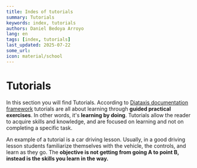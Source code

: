 ```yaml
---
title: Indes of tutorials
summary: Tutorials
keywords: index, tutorials
authors: Daniel Bedoya Arroyo
lang: en
tags: [index, tutorials]
last_updated: 2025-07-22
some_url:
icon: material/school
---
```


# Tutorials

In this section you will find Tutorials. According to [Diataxis documentation framework](../references/00-glossary.md#diataxis) tutorials are all about learning through **guided practical exercises**. In other words, it's **learning by doing**. Tutorials allow the reader to acquire skills and knowledge, and are focused on learning and not on completing a specific task. 

An example of a tutorial is a car driving lesson. Usually, in a good driving lesson students familiarize themselves with the vehicle, the controls, and learn as they go. The **objective is not getting from going A to point B, instead is the skills you learn in the way.** 